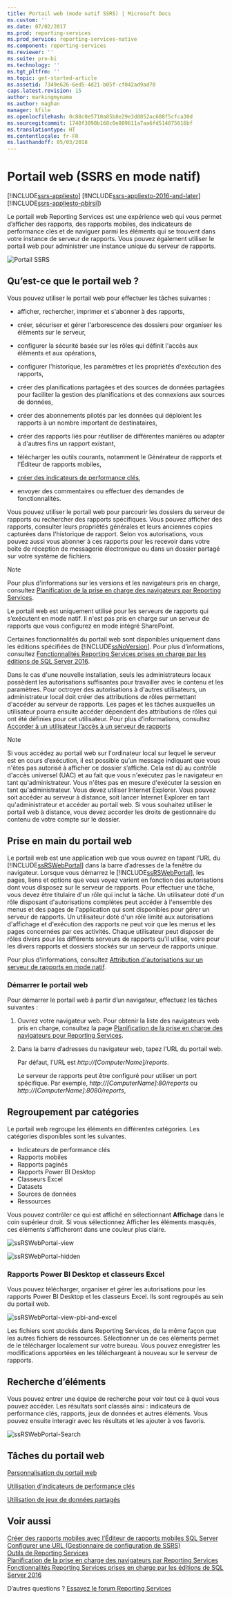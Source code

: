 ```yaml
---
title: Portail web (mode natif SSRS) | Microsoft Docs
ms.custom: ''
ms.date: 07/02/2017
ms.prod: reporting-services
ms.prod_service: reporting-services-native
ms.component: reporting-services
ms.reviewer: ''
ms.suite: pro-bi
ms.technology: ''
ms.tgt_pltfrm: ''
ms.topic: get-started-article
ms.assetid: 7349e626-6ed5-4d21-b05f-cf042ad9ad70
caps.latest.revision: 15
author: markingmyname
ms.author: maghan
manager: kfile
ms.openlocfilehash: 0c88c0e5710a85b8e29e3d0852ac608f5cfca30d
ms.sourcegitcommit: 1740f3090b168c0e809611a7aa6fd514075616bf
ms.translationtype: HT
ms.contentlocale: fr-FR
ms.lasthandoff: 05/03/2018
---
```

# <a name="web-portal-ssrs-native-mode"></a>Portail web (SSRS en mode natif)

[!INCLUDE[ssrs-appliesto](../includes/ssrs-appliesto.md)] [!INCLUDE[ssrs-appliesto-2016-and-later](../includes/ssrs-appliesto-2016-and-later.md)] [!INCLUDE[ssrs-appliesto-pbirsi](../includes/ssrs-appliesto-pbirs.md)])

Le portail web Reporting Services est une expérience web qui vous permet d’afficher des rapports, des rapports mobiles, des indicateurs de performance clés et de naviguer parmi les éléments qui se trouvent dans votre instance de serveur de rapports. Vous pouvez également utiliser le portail web pour administrer une instance unique du serveur de rapports.

![Portail SSRS](../reporting-services/media/ssrsportal.png)

## <a name="what-is-the-web-portal"></a>Qu’est-ce que le portail web ?

Vous pouvez utiliser le portail web pour effectuer les tâches suivantes :

- afficher, rechercher, imprimer et s'abonner à des rapports,

- créer, sécuriser et gérer l'arborescence des dossiers pour organiser les éléments sur le serveur,

- configurer la sécurité basée sur les rôles qui définit l'accès aux éléments et aux opérations,

- configurer l'historique, les paramètres et les propriétés d'exécution des rapports,

- créer des planifications partagées et des sources de données partagées pour faciliter la gestion des planifications et des connexions aux sources de données,

- créer des abonnements pilotés par les données qui déploient les rapports à un nombre important de destinataires,

- créer des rapports liés pour réutiliser de différentes manières ou adapter à d'autres fins un rapport existant,

- télécharger les outils courants, notamment le Générateur de rapports et l'Éditeur de rapports mobiles,

- [créer des indicateurs de performance clés](../reporting-services/working-with-kpis-in-reporting-services.md),

- envoyer des commentaires ou effectuer des demandes de fonctionnalités.

Vous pouvez utiliser le portail web pour parcourir les dossiers du serveur de rapports ou rechercher des rapports spécifiques. Vous pouvez afficher des rapports, consulter leurs propriétés générales et leurs anciennes copies capturées dans l'historique de rapport. Selon vos autorisations, vous pouvez aussi vous abonner à ces rapports pour les recevoir dans votre boîte de réception de messagerie électronique ou dans un dossier partagé sur votre système de fichiers.

> [!NOTE]
> Pour plus d'informations sur les versions et les navigateurs pris en charge, consultez [Planification de la prise en charge des navigateurs par Reporting Services](../reporting-services/browser-support-for-reporting-services-and-power-view.md).

Le portail web est uniquement utilisé pour les serveurs de rapports qui s’exécutent en mode natif. Il n'est pas pris en charge sur un serveur de rapports que vous configurez en mode intégré SharePoint.

Certaines fonctionnalités du portail web sont disponibles uniquement dans les éditions spécifiées de [!INCLUDE[ssNoVersion](../includes/ssnoversion.md)]. Pour plus d’informations, consultez [Fonctionnalités Reporting Services prises en charge par les éditions de SQL Server 2016](../reporting-services/reporting-services-features-supported-by-the-editions-of-sql-server-2016.md).

Dans le cas d'une nouvelle installation, seuls les administrateurs locaux possèdent les autorisations suffisantes pour travailler avec le contenu et les paramètres. Pour octroyer des autorisations à d'autres utilisateurs, un administrateur local doit créer des attributions de rôles permettant d'accéder au serveur de rapports. Les pages et les tâches auxquelles un utilisateur pourra ensuite accéder dépendent des attributions de rôles qui ont été définies pour cet utilisateur. Pour plus d’informations, consultez [Accorder à un utilisateur l’accès à un serveur de rapports](security/grant-user-access-to-a-report-server-report-manager.md)

> [!NOTE]
> Si vous accédez au portail web sur l'ordinateur local sur lequel le serveur est en cours d’exécution, il est possible qu’un message indiquant que vous n'êtes pas autorisé à afficher ce dossier s’affiche. Cela est dû au contrôle d'accès universel (UAC) et au fait que vous n'exécutez pas le navigateur en tant qu'administrateur. Vous n'êtes pas en mesure d'exécuter la session en tant qu'administrateur. Vous devez utiliser Internet Explorer. Vous pouvez soit accéder au serveur à distance, soit lancer Internet Explorer en tant qu'administrateur et accéder au portail web. Si vous souhaitez utiliser le portail web à distance, vous devez accorder les droits de gestionnaire du contenu de votre compte sur le dossier.  

## <a name="start-and-use-the-web-portal"></a>Prise en main du portail web

Le portail web est une application web que vous ouvrez en tapant l’URL du [!INCLUDE[ssRSWebPortal](../includes/ssrswebportal.md)] dans la barre d’adresses de la fenêtre du navigateur. Lorsque vous démarrez le [!INCLUDE[ssRSWebPortal](../includes/ssrswebportal.md)], les pages, liens et options que vous voyez varient en fonction des autorisations dont vous disposez sur le serveur de rapports. Pour effectuer une tâche, vous devez être titulaire d'un rôle qui inclut la tâche.  Un utilisateur doté d'un rôle disposant d'autorisations complètes peut accéder à l'ensemble des menus et des pages de l'application qui sont disponibles pour gérer un serveur de rapports. Un utilisateur doté d'un rôle limité aux autorisations d'affichage et d'exécution des rapports ne peut voir que les menus et les pages concernées par ces activités. Chaque utilisateur peut disposer de rôles divers pour les différents serveurs de rapports qu'il utilise, voire pour les divers rapports et dossiers stockés sur un serveur de rapports unique.

Pour plus d'informations, consultez [Attribution d'autorisations sur un serveur de rapports en mode natif](../reporting-services/security/granting-permissions-on-a-native-mode-report-server.md).

### <a name="start-the-web-portal"></a>Démarrer le portail web

Pour démarrer le portail web à partir d’un navigateur, effectuez les tâches suivantes :

1. Ouvrez votre navigateur web. Pour obtenir la liste des navigateurs web pris en charge, consultez la page [Planification de la prise en charge des navigateurs pour Reporting Services](../reporting-services/browser-support-for-reporting-services-and-power-view.md).

2. Dans la barre d’adresses du navigateur web, tapez l’URL du portail web.

    Par défaut, l’URL est *http://[ComputerName]/reports*.

    Le serveur de rapports peut être configuré pour utiliser un port spécifique. Par exemple, *http://[ComputerName]:80/reports* ou *http://[ComputerName]:8080/reports*,

## <a name="grouping-by-categories"></a>Regroupement par catégories

Le portail web regroupe les éléments en différentes catégories. Les catégories disponibles sont les suivantes.

- Indicateurs de performance clés
- Rapports mobiles
- Rapports paginés
- Rapports Power BI Desktop
- Classeurs Excel
- Datasets
- Sources de données
- Ressources

Vous pouvez contrôler ce qui est affiché en sélectionnant **Affichage** dans le coin supérieur droit. Si vous sélectionnez Afficher les éléments masqués, ces éléments s’afficheront dans une couleur plus claire.

![ssRSWebPortal-view](../reporting-services/media/ssrswebportal-view.png)

![ssRSWebPortal-hidden](../reporting-services/media/ssrswebportal-hidden.png)

### <a name="power-bi-desktop-reports-and-excel-workbooks"></a>Rapports Power BI Desktop et classeurs Excel

Vous pouvez télécharger, organiser et gérer les autorisations pour les rapports Power BI Desktop et les classeurs Excel. Ils sont regroupés au sein du portail web.

![ssRSWebPortal-view-pbi-and-excel](../reporting-services/media/ssrswebportal-view-pbi-and-excel.png)

Les fichiers sont stockés dans Reporting Services, de la même façon que les autres fichiers de ressources. Sélectionner un de ces éléments permet de le télécharger localement sur votre bureau. Vous pouvez enregistrer les modifications apportées en les téléchargeant à nouveau sur le serveur de rapports.

## <a name="search-for-items"></a>Recherche d’éléments

Vous pouvez entrer une équipe de recherche pour voir tout ce à quoi vous pouvez accéder. Les résultats sont classés ainsi : indicateurs de performance clés, rapports, jeux de données et autres éléments. Vous pouvez ensuite interagir avec les résultats et les ajouter à vos favoris.

![ssRSWebPortal-Search](../reporting-services/media/ssrswebportal-search.png)

## <a name="web-portal-tasks"></a>Tâches du portail web

[Personnalisation du portail web](../reporting-services/branding-the-web-portal.md)

[Utilisation d’indicateurs de performance clés](../reporting-services/working-with-kpis-in-reporting-services.md)

[Utilisation de jeux de données partagés](../reporting-services/work-with-shared-datasets-web-portal.md)

## <a name="see-also"></a>Voir aussi

[Créer des rapports mobiles avec l’Éditeur de rapports mobiles SQL Server](../reporting-services/mobile-reports/create-mobile-reports-with-sql-server-mobile-report-publisher.md)  
[Configurer une URL (Gestionnaire de configuration de SSRS)](../reporting-services/install-windows/configure-a-url-ssrs-configuration-manager.md)  
[Outils de Reporting Services](../reporting-services/tools/reporting-services-tools.md)  
[Planification de la prise en charge des navigateurs par Reporting Services](../reporting-services/browser-support-for-reporting-services-and-power-view.md)  
[Fonctionnalités Reporting Services prises en charge par les éditions de SQL Server 2016](../reporting-services/reporting-services-features-supported-by-the-editions-of-sql-server-2016.md)  

D’autres questions ? [Essayez le forum Reporting Services](http://go.microsoft.com/fwlink/?LinkId=620231)
